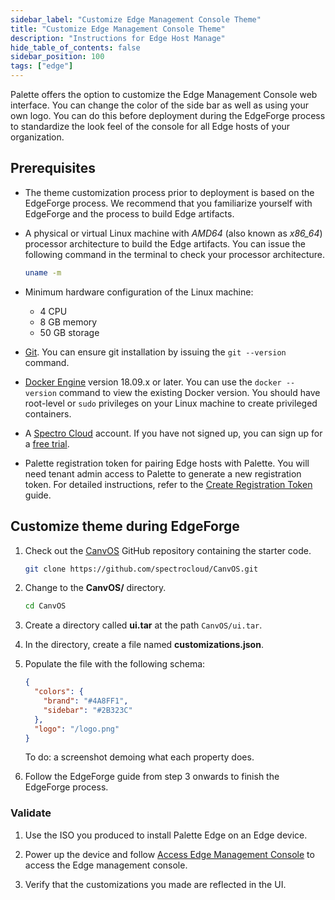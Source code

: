 ```yaml
---
sidebar_label: "Customize Edge Management Console Theme"
title: "Customize Edge Management Console Theme"
description: "Instructions for Edge Host Manage"
hide_table_of_contents: false
sidebar_position: 100
tags: ["edge"]
---
```


Palette offers the option to customize the Edge Management Console web interface. You can change the color of the side
bar as well as using your own logo. You can do this before deployment during the EdgeForge process to standardize the
look feel of the console for all Edge hosts of your organization.

## Prerequisites

- The theme customization process prior to deployment is based on the EdgeForge process. We recommend that you
  familiarize yourself with EdgeForge and the process to build Edge artifacts.

- A physical or virtual Linux machine with _AMD64_ (also known as _x86_64_) processor architecture to build the Edge
  artifacts. You can issue the following command in the terminal to check your processor architecture.

  ```bash
  uname -m
  ```

- Minimum hardware configuration of the Linux machine:

  - 4 CPU
  - 8 GB memory
  - 50 GB storage

- [Git](https://cli.github.com/manual/installation). You can ensure git installation by issuing the `git --version`
  command.

- [Docker Engine](https://docs.docker.com/engine/install/) version 18.09.x or later. You can use the `docker --version`
  command to view the existing Docker version. You should have root-level or `sudo` privileges on your Linux machine to
  create privileged containers.

- A [Spectro Cloud](https://console.spectrocloud.com) account. If you have not signed up, you can sign up for a
  [free trial](https://www.spectrocloud.com/free-tier/).

- Palette registration token for pairing Edge hosts with Palette. You will need tenant admin access to Palette to
  generate a new registration token. For detailed instructions, refer to the
  [Create Registration Token](/clusters/edge/site-deployment/site-installation/create-registration-token) guide.

## Customize theme during EdgeForge

1. Check out the [CanvOS](https://github.com/spectrocloud/CanvOS) GitHub repository containing the starter code.

   ```bash
   git clone https://github.com/spectrocloud/CanvOS.git
   ```

2. Change to the **CanvOS/** directory.

   ```bash
   cd CanvOS
   ```

3. Create a directory called **ui.tar** at the path `CanvOS/ui.tar`.

4. In the directory, create a file named **customizations.json**.

5. Populate the file with the following schema:

   ```json
   {
     "colors": {
       "brand": "#4A8FF1",
       "sidebar": "#2B323C"
     },
     "logo": "/logo.png"
   }
   ```

   To do: a screenshot demoing what each property does.

6. Follow the EdgeForge guide from step 3 onwards to finish the EdgeForge process.

### Validate

1. Use the ISO you produced to install Palette Edge on an Edge device.

2. Power up the device and follow [Access Edge Management Console](./access-console.md) to access the Edge management
   console.

3. Verify that the customizations you made are reflected in the UI.
